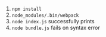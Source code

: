 1. `npm install`
1. `node_modules/.bin/webpack`
1. `node index.js` successfully prints
1. `node bundle.js` fails on syntax error
